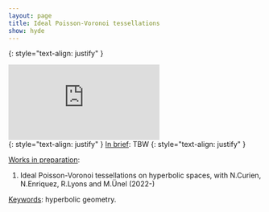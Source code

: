 ```yaml
---
layout: page
title: Ideal Poisson-Voronoi tessellations
show: hyde
---
```

{: style="text-align: justify" }
<div class="sketchfab-embed-wrapper" style="width: 100%;float:left;" src="../assets/nb0_p1_alpha.png"> <iframe title="Jewel" frameborder="0" allowfullscreen mozallowfullscreen="true" webkitallowfullscreen="true" allow="autoplay; fullscreen; xr-spatial-tracking" xr-spatial-tracking execution-while-out-of-viewport execution-while-not-rendered web-share src="https://sketchfab.com/models/77038e94cc5f4053a0d62f2d50316256/embed"> </iframe>  </div>
{: style="text-align: justify" }
<ins>In brief</ins>: TBW
{: style="text-align: justify" }

<ins>Works in preparation</ins>:

1. Ideal Poisson-Voronoi tessellations on hyperbolic spaces, with N.Curien, N.Enriquez, R.Lyons and M.Ünel (2022-)

<ins>Keywords</ins>:  hyperbolic geometry.
